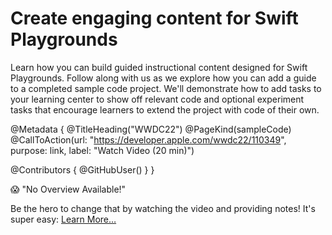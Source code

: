 # Create engaging content for Swift Playgrounds

Learn how you can build guided instructional content designed for Swift Playgrounds. Follow along with us as we explore how you can add a guide to a completed sample code project. We'll demonstrate how to add tasks to your learning center to show off relevant code and optional experiment tasks that encourage learners to extend the project with code of their own.

@Metadata {
   @TitleHeading("WWDC22")
   @PageKind(sampleCode)
   @CallToAction(url: "https://developer.apple.com/wwdc22/110349", purpose: link, label: "Watch Video (20 min)")

   @Contributors {
      @GitHubUser(<replace this with your GitHub handle>)
   }
}

😱 "No Overview Available!"

Be the hero to change that by watching the video and providing notes! It's super easy:
 [Learn More…](https://wwdcnotes.github.io/WWDCNotes/documentation/wwdcnotes/contributing)
